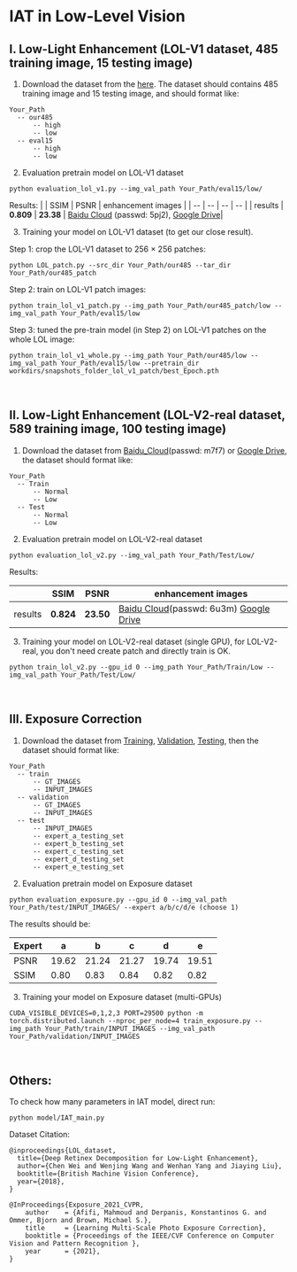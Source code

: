 # IAT in Low-Level Vision

## I. Low-Light Enhancement (LOL-V1 dataset, 485 training image, 15 testing image)

1. Download the dataset from the [here](https://daooshee.github.io/BMVC2018website/). The dataset should contains 485 training image and 15 testing image, and should format like:

```
Your_Path
  -- our485
      -- high
      -- low
  -- eval15
      -- high
      -- low
```

2. Evaluation pretrain model on LOL-V1 dataset
```
python evaluation_lol_v1.py --img_val_path Your_Path/eval15/low/
```

Results:
|    | SSIM  | PSNR | enhancement images |
| -- | -- | -- | -- |
|  results  | **0.809**  |  **23.38** | [Baidu Cloud](https://pan.baidu.com/s/1M3H5coIOwfzYdTbZCkM42g) (passwd: 5pj2), [Google Drive](https://drive.google.com/drive/folders/1fgDUEbdiRkLbORZt4LMTX5rFB_erexOc?usp=sharing)|

3. Training your model on LOL-V1 dataset (to get our close result).

Step 1: crop the LOL-V1 dataset to 256 $\times$ 256 patches:
```
python LOL_patch.py --src_dir Your_Path/our485 --tar_dir Your_Path/our485_patch
```

Step 2: train on LOL-V1 patch images:
```
python train_lol_v1_patch.py --img_path Your_Path/our485_patch/low --img_val_path Your_Path/eval15/low
```

Step 3: tuned the pre-train model (in Step 2) on LOL-V1 patches on the whole LOL image:
```
python train_lol_v1_whole.py --img_path Your_Path/our485/low --img_val_path Your_Path/eval15/low --pretrain_dir workdirs/snapshots_folder_lol_v1_patch/best_Epoch.pth
```

<br/>

## II. Low-Light Enhancement (LOL-V2-real dataset, 589 training image, 100 testing image)

1. Download the dataset from [Baidu_Cloud](https://pan.baidu.com/s/1Md5r4Lup8NVQI2ixKTIlGQ)(passwd: m7f7) or [Google Drive](https://drive.google.com/file/d/17UiWwwLHHveHf7N2Ubknpk7FUsN06W6a/view?usp=sharing), the dataset should format like:

```
Your_Path
  -- Train
      -- Normal
      -- Low
  -- Test
      -- Normal
      -- Low
```

2. Evaluation pretrain model on LOL-V2-real dataset
```
python evaluation_lol_v2.py --img_val_path Your_Path/Test/Low/
```
Results:

|  | SSIM | PSNR | enhancement images |
| -- | -- | -- | -- |
| results | **0.824** | **23.50**  | [Baidu Cloud](https://pan.baidu.com/s/1XH8Bpo0UgrJEqz_gOefiQA)(passwd: 6u3m) [Google Drive](https://drive.google.com/drive/folders/1rxBGGLIguNP0r_Of4dxQ1VAZRnGYJZGu?usp=sharing)|

3. Training your model on LOL-V2-real dataset (single GPU), for LOL-V2-real, you don't need create patch and directly train is OK.
```
python train_lol_v2.py --gpu_id 0 --img_path Your_Path/Train/Low --img_val_path Your_Path/Test/Low/ 
```

<br/>

## III. Exposure Correction

1. Download the dataset from [Training](https://ln2.sync.com/dl/141f68cf0/mrt3jtm9-ywbdrvtw-avba76t4-w6fw8fzj), [Validation](https://ln2.sync.com/dl/49a6738c0/3m3imxpe-w6eqiczn-vripaqcf-jpswtcfr), [Testing](https://ln2.sync.com/dl/098a6c5e0/cienw23w-usca2rgh-u5fxikex-q7vydzkp), then the dataset should format like:

```
Your_Path
  -- train
      -- GT_IMAGES
      -- INPUT_IMAGES
  -- validation
      -- GT_IMAGES
      -- INPUT_IMAGES
  -- test
      -- INPUT_IMAGES
      -- expert_a_testing_set
      -- expert_b_testing_set
      -- expert_c_testing_set
      -- expert_d_testing_set
      -- expert_e_testing_set
```

2. Evaluation pretrain model on Exposure dataset
```
python evaluation_exposure.py --gpu_id 0 --img_val_path Your_Path/test/INPUT_IMAGES/ --expert a/b/c/d/e (choose 1)
```

The results should be:

| **Expert** | a | b | c | d | e |
| -- | -- | -- | -- | -- | -- |
| PSNR | 19.62 | 21.24 | 21.27 | 19.74 | 19.51 |
| SSIM | 0.80 | 0.83 | 0.84 | 0.82 | 0.82 | 

3. Training your model on Exposure dataset (multi-GPUs)
```
CUDA_VISIBLE_DEVICES=0,1,2,3 PORT=29500 python -m torch.distributed.launch --nproc_per_node=4 train_exposure.py --img_path Your_Path/train/INPUT_IMAGES --img_val_path Your_Path/validation/INPUT_IMAGES
```

<br/>

## Others:

To check how many parameters in IAT model, direct run:
```
python model/IAT_main.py
```

Dataset Citation:

```
@inproceedings{LOL_dataset,
  title={Deep Retinex Decomposition for Low-Light Enhancement},
  author={Chen Wei and Wenjing Wang and Wenhan Yang and Jiaying Liu},
  booktitle={British Machine Vision Conference},
  year={2018},
}

@InProceedings{Exposure_2021_CVPR,
    author    = {Afifi, Mahmoud and Derpanis, Konstantinos G. and Ommer, Bjorn and Brown, Michael S.},
    title     = {Learning Multi-Scale Photo Exposure Correction},
    booktitle = {Proceedings of the IEEE/CVF Conference on Computer Vision and Pattern Recognition },
    year      = {2021},
}
```

